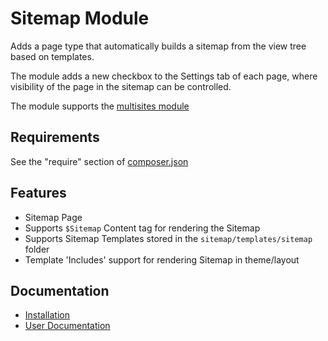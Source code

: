 # Sitemap Module

Adds a page type that automatically builds a sitemap from the view tree based on templates.

The module adds a new checkbox to the Settings tab of each page, where visibility of the page in the sitemap can be controlled.

The module supports the [multisites module](https://github.com/silverstripe-australia/silverstripe-multisites)

## Requirements

See the "require" section of [composer.json](https://github.com/xini/silverstripe-sitemap/blob/master/composer.json)

## Features

- Sitemap Page
- Supports `$Sitemap` Content tag for rendering the Sitemap
- Supports Sitemap Templates stored in the `sitemap/templates/sitemap` folder
- Template 'Includes' support for rendering Sitemap in theme/layout

## Documentation
- [Installation](installation.md)
- [User Documentation](userguide/index.md)